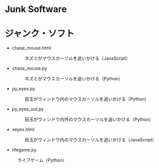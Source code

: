 # Junk Software
# ジャンク・ソフト

* chase_mouse.html
  <dd>ネズミがマウスカーソルを追いかける（JavaScript）</dd>

* chase_mouse.py
  <dd>ネズミがマウスカーソルを追いかける（Python）</dd>

* py_eyes.py
  <dd>目玉がウィンドウ内のマウスカーソルを追いかける（Python）</dd>

* py_eyes_out.py
  <dd>目玉がウィンドウ内外のマウスカーソルを追いかける（Python）</dd>

* xeyes.html
  <dd>目玉がウィンドウ内のマウスカーソルを追いかける（JavaScript）</dd>

* lifegame.py
<dd>ライフゲーム（Python）</dd>
